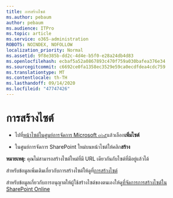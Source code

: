 ```yaml
---
title: การสร้างไซต์
ms.author: pebaum
author: pebaum
ms.audience: ITPro
ms.topic: article
ms.service: o365-administration
ROBOTS: NOINDEX, NOFOLLOW
localization_priority: Normal
ms.assetid: 9f8e385b-dd2c-4d4e-b5f0-e28a24db4d83
ms.openlocfilehash: ecbaf5a52a0867893c470f759a030bafea376e34
ms.sourcegitcommit: c6692ce0fa1358ec3529e59ca0ecdfdea4cdc759
ms.translationtype: MT
ms.contentlocale: th-TH
ms.lasthandoff: 09/14/2020
ms.locfileid: "47747426"
---
```

# <a name="create-a-site"></a>การสร้างไซต์

- ไปที่[หน้าไซต์ในศูนย์การจัดการ Microsoft ๓๖๕](https://portal.office.com/adminportal/home#/SitesList)แล้วเลือก**เพิ่มไซต์** 
    
- ในศูนย์การจัดการ SharePoint ใหม่บนหน้าไซต์ให้คลิก**สร้าง** 
    
**หมายเหตุ:** คุณไม่สามารถสร้างไซต์ใหม่ที่มี URL เดียวกันกับไซต์ที่มีอยู่แล้วได้ 
  
สำหรับข้อมูลเพิ่มเติมเกี่ยวกับการสร้างไซต์ให้ดูที่[การสร้างไซต์](https://go.microsoft.com/fwlink/?linkid=866295)
  
สำหรับข้อมูลเกี่ยวกับการอนุญาตให้ผู้ใช้สร้างไซต์ของตนเองให้ดู[ที่จัดการการสร้างไซต์ใน SharePoint Online](https://go.microsoft.com/fwlink/?linkid=866296)
  

